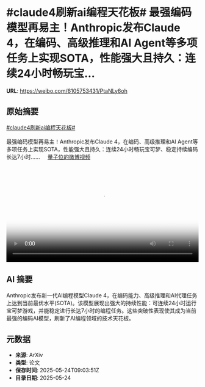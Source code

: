 # #claude4刷新ai编程天花板# 最强编码模型再易主！Anthropic发布Claude 4，在编码、高级推理和AI Agent等多项任务上实现SOTA，性能强大且持久：连续24小时畅玩宝...

**URL**: https://weibo.com/6105753431/PtaNLy6oh

## 原始摘要

<a href="https://m.weibo.cn/search?containerid=231522type%3D1%26t%3D10%26q%3D%23claude4%E5%88%B7%E6%96%B0ai%E7%BC%96%E7%A8%8B%E5%A4%A9%E8%8A%B1%E6%9D%BF%23&amp;extparam=%23claude4%E5%88%B7%E6%96%B0ai%E7%BC%96%E7%A8%8B%E5%A4%A9%E8%8A%B1%E6%9D%BF%23" data-hide=""><span class="surl-text">#claude4刷新ai编程天花板#</span></a> <br><br>最强编码模型再易主！Anthropic发布Claude 4，在编码、高级推理和AI Agent等多项任务上实现SOTA，性能强大且持久：连续24小时畅玩宝可梦、稳定持续编码长达7小时…… <a href="https://video.weibo.com/show?fid=1034:5169528611471386" data-hide=""><span class="url-icon"><img style="width: 1rem;height: 1rem" src="https://h5.sinaimg.cn/upload/2015/09/25/3/timeline_card_small_video_default.png" referrerpolicy="no-referrer"></span><span class="surl-text">量子位的微博视频</span></a> <br clear="both"><div style="clear: both"></div><video controls="controls" poster="https://tvax2.sinaimg.cn/orj480/006Fd7o3ly1i1pl9uczq5j30u01hcgpr.jpg" style="width: 100%"><source src="https://f.video.weibocdn.com/o0/2QdkEvhglx08otl9pF4401041200gqGE0E010.mp4?label=mp4_720p&amp;template=720x1280.24.0&amp;ori=0&amp;ps=1CwnkDw1GXwCQx&amp;Expires=1748080745&amp;ssig=LGcMMOHRRG&amp;KID=unistore,video"><source src="https://f.video.weibocdn.com/o0/Hu7AjemQlx08otl8OfyE010412009MMF0E010.mp4?label=mp4_hd&amp;template=540x960.24.0&amp;ori=0&amp;ps=1CwnkDw1GXwCQx&amp;Expires=1748080745&amp;ssig=uQrxa14oJx&amp;KID=unistore,video"><source src="https://f.video.weibocdn.com/o0/5Rbrcgoblx08otl8rEXS010412005bln0E010.mp4?label=mp4_ld&amp;template=360x640.24.0&amp;ori=0&amp;ps=1CwnkDw1GXwCQx&amp;Expires=1748080745&amp;ssig=FyGsfNHjzY&amp;KID=unistore,video"><p>视频无法显示，请前往<a href="https://video.weibo.com/show?fid=1034%3A5169528611471386" target="_blank" rel="noopener noreferrer">微博视频</a>观看。</p></video>

## AI 摘要

Anthropic发布新一代AI编程模型Claude 4，在编码能力、高级推理和AI代理任务上达到当前最优水平(SOTA)。该模型展现出强大的持续性能：可连续24小时运行宝可梦游戏，并能稳定进行长达7小时的编程任务。这些突破性表现使其成为当前最强的编码AI模型，刷新了AI编程领域的技术天花板。

## 元数据

- **来源**: ArXiv
- **类型**: 论文
- **保存时间**: 2025-05-24T09:03:51Z
- **目录日期**: 2025-05-24
